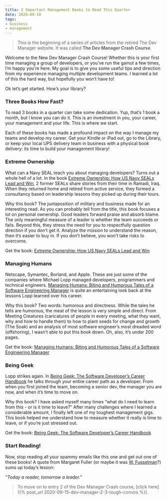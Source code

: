 ```yaml
---
title: 3 Important Management Books to Read This Quarter
date: 2020-09-10
tags:
- business
- management
---
```

> This is the beginning of a series of articles from the retired The Dev Manager website.  It was called **The Dev Manager Crash Course**.

<!--more-->

Welcome to the New Dev Manager Crash Course! Whether this is your first time managing a group of developers, or you’ve run the gamut a few times, I’m happy you’re here. My goal is to give you some useful tips and direction from my experience managing multiple development teams. I learned a lot of this the hard way, but hopefully you won’t have to!

Ok let’s get started. How’s your library?

### Three Books How Fast?
To read 3 books in a quarter can take some dedication. Yup, that’s 1 book a month, but I know you can do it. This is an investment in you, your career, your management and your life. This is where we start.

Each of these books has made a profound impact on the way I manage my teams and develop my career. Get your Kindle or iPad out, go to the Library, or keep your local UPS delivery team in business with a physical book delivery: its time to build your management library!

### Extreme Ownership
What can a Navy SEAL teach you about managing developers? Turns out a whole hell of a lot. In the book [Extreme Ownership: How US Navy SEALs Lead and Win](https://amzn.to/2HMkD1V), 2 former SEALs share stories from their time in Ramadi, Iraq. When they returned home and retired from active service, they formed a consultancy based on leadership lessons they picked up during their tours.

Why this book? The juxtaposition of military and business made for an interesting read. As you can probably tell from the title, this book focuses a lot on personal ownership. Good leaders forward praise and absorb blame. The only meaningful measure of a leader is whether the team succeeds or fails. Beyond this, they stress the need for you to respectfully question direction if you don’t get it. Analyze the mission to understand the reason, then it’s easier to buy in. If you don’t believe, you won’t take risks to overcome.

Get the book: [Extreme Ownership: How US Navy SEALs Lead and Win](https://amzn.to/2HMkD1V)

### Managing Humans
Netscape, Symantec, Borland, and Apple. These are just some of the companies where Michael Lopp managed developers, programmers and technical engineers. [Managing Humans: Biting and Humorous Tales of a Software Engineering Manager](https://amzn.to/2taNJOt) is quite an entertaining look back at the lessons Lopp learned over his career.

Why this book? Two words: humorous and directness. While the tales he tells are humorous, the meat of the lesson is very simple and direct. From Meeting Creatures (caricatures of people in every meeting, what they want, why and how to handle them) to how to plant seeds for change and growth (The Soak) and an analysis of most software engineer’s most dreaded word (offshoring), I wasn’t able to put this book down. Oh, also, it’s under 200 pages.

Get the book: [Managing Humans: Biting and Humorous Tales of a Software Engineering Manager](https://amzn.to/2taNJOt)

### Being Geek
Lopp strikes again. In [Being Geek: The Software Developer’s Career Handbook](https://amzn.to/2MK6UHN) he talks through your entire career path as a developer. From when you first joined the team, becoming a senior dev, the manager you are now, and when it’s time to move on.

Why this book? I have asked myself many times “what do I need to learn from this - or is it time to leave?” After many challenges where I learned a considerable amount, I finally left one of my toughest management gigs. This book helped me understand how to measure whether it really is time to leave, or if you’re just stressed out.

Get the book: [Being Geek: The Software Developer’s Career Handbook](https://amzn.to/2MK6UHN)

### Start Reading!
Now, stop reading all your spammy emails like this one and get out one of these books! A quote from Margaret Fuller (or maybe it was [W. Fusselman](https://quoteinvestigator.com/2012/10/29/reader-leader)?) sums up today’s lesson:

*“Today a reader, tomorrow a leader.”*

> To move on to entry 2 of the Dev Manager Crash course, [click here]({% post_url 2020-09-15-dev-manager-2-3-tough-convos %}).
